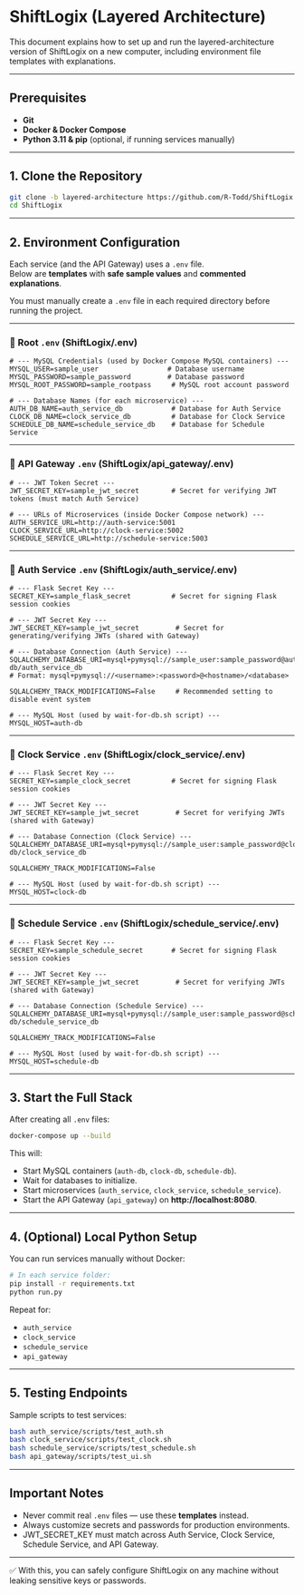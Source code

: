 
# ShiftLogix (Layered Architecture)

This document explains how to set up and run the layered-architecture version of ShiftLogix on a new computer, including environment file templates with explanations.

---

## Prerequisites

- **Git**  
- **Docker & Docker Compose**  
- **Python 3.11 & pip** (optional, if running services manually)

---

## 1. Clone the Repository

```bash
git clone -b layered-architecture https://github.com/R-Todd/ShiftLogix.git
cd ShiftLogix
```

---

## 2. Environment Configuration

Each service (and the API Gateway) uses a `.env` file.  
Below are **templates** with **safe sample values** and **commented explanations**.

You must manually create a `.env` file in each required directory before running the project.

---

### 📂 Root `.env` (ShiftLogix/.env)

```dotenv
# --- MySQL Credentials (used by Docker Compose MySQL containers) ---
MYSQL_USER=sample_user                 # Database username
MYSQL_PASSWORD=sample_password         # Database password
MYSQL_ROOT_PASSWORD=sample_rootpass     # MySQL root account password

# --- Database Names (for each microservice) ---
AUTH_DB_NAME=auth_service_db            # Database for Auth Service
CLOCK_DB_NAME=clock_service_db          # Database for Clock Service
SCHEDULE_DB_NAME=schedule_service_db    # Database for Schedule Service
```

---

### 📂 API Gateway `.env` (ShiftLogix/api_gateway/.env)

```dotenv
# --- JWT Token Secret ---
JWT_SECRET_KEY=sample_jwt_secret        # Secret for verifying JWT tokens (must match Auth Service)

# --- URLs of Microservices (inside Docker Compose network) ---
AUTH_SERVICE_URL=http://auth-service:5001
CLOCK_SERVICE_URL=http://clock-service:5002
SCHEDULE_SERVICE_URL=http://schedule-service:5003
```

---

### 📂 Auth Service `.env` (ShiftLogix/auth_service/.env)

```dotenv
# --- Flask Secret Key ---
SECRET_KEY=sample_flask_secret          # Secret for signing Flask session cookies

# --- JWT Secret Key ---
JWT_SECRET_KEY=sample_jwt_secret         # Secret for generating/verifying JWTs (shared with Gateway)

# --- Database Connection (Auth Service) ---
SQLALCHEMY_DATABASE_URI=mysql+pymysql://sample_user:sample_password@auth-db/auth_service_db
# Format: mysql+pymysql://<username>:<password>@<hostname>/<database>

SQLALCHEMY_TRACK_MODIFICATIONS=False     # Recommended setting to disable event system

# --- MySQL Host (used by wait-for-db.sh script) ---
MYSQL_HOST=auth-db
```

---

### 📂 Clock Service `.env` (ShiftLogix/clock_service/.env)

```dotenv
# --- Flask Secret Key ---
SECRET_KEY=sample_clock_secret          # Secret for signing Flask session cookies

# --- JWT Secret Key ---
JWT_SECRET_KEY=sample_jwt_secret         # Secret for verifying JWTs (shared with Gateway)

# --- Database Connection (Clock Service) ---
SQLALCHEMY_DATABASE_URI=mysql+pymysql://sample_user:sample_password@clock-db/clock_service_db

SQLALCHEMY_TRACK_MODIFICATIONS=False

# --- MySQL Host (used by wait-for-db.sh script) ---
MYSQL_HOST=clock-db
```

---

### 📂 Schedule Service `.env` (ShiftLogix/schedule_service/.env)

```dotenv
# --- Flask Secret Key ---
SECRET_KEY=sample_schedule_secret       # Secret for signing Flask session cookies

# --- JWT Secret Key ---
JWT_SECRET_KEY=sample_jwt_secret         # Secret for verifying JWTs (shared with Gateway)

# --- Database Connection (Schedule Service) ---
SQLALCHEMY_DATABASE_URI=mysql+pymysql://sample_user:sample_password@schedule-db/schedule_service_db

SQLALCHEMY_TRACK_MODIFICATIONS=False

# --- MySQL Host (used by wait-for-db.sh script) ---
MYSQL_HOST=schedule-db
```

---

## 3. Start the Full Stack

After creating all `.env` files:

```bash
docker-compose up --build
```

This will:

- Start MySQL containers (`auth-db`, `clock-db`, `schedule-db`).
- Wait for databases to initialize.
- Start microservices (`auth_service`, `clock_service`, `schedule_service`).
- Start the API Gateway (`api_gateway`) on **http://localhost:8080**.

---

## 4. (Optional) Local Python Setup

You can run services manually without Docker:

```bash
# In each service folder:
pip install -r requirements.txt
python run.py
```

Repeat for:
- `auth_service`
- `clock_service`
- `schedule_service`
- `api_gateway`

---

## 5. Testing Endpoints

Sample scripts to test services:

```bash
bash auth_service/scripts/test_auth.sh
bash clock_service/scripts/test_clock.sh
bash schedule_service/scripts/test_schedule.sh
bash api_gateway/scripts/test_ui.sh
```

---

## Important Notes

- Never commit real `.env` files — use these **templates** instead.
- Always customize secrets and passwords for production environments.
- JWT_SECRET_KEY must match across Auth Service, Clock Service, Schedule Service, and API Gateway.

---

✅ With this, you can safely configure ShiftLogix on any machine without leaking sensitive keys or passwords.
